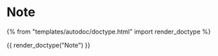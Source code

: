 # Note

{% from "templates/autodoc/doctype.html" import render_doctype %}

{{ render_doctype("Note") }}

<!-- jinja --><!-- static -->
